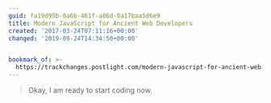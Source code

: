 ```yaml
---
guid: fa19d95b-0a6b-461f-a86d-0a17baa5d6e9
title: Modern JavaScript for Ancient Web Developers
created: '2017-03-24T07:11:16+00:00'
changed: '2019-09-24T14:34:50+00:00'


bookmark_of: >-
  https://trackchanges.postlight.com/modern-javascript-for-ancient-web-developers-58e7cae050f9#.81ny2whaq
---
```



<blockquote>Okay, I am ready to start coding now.</blockquote>
